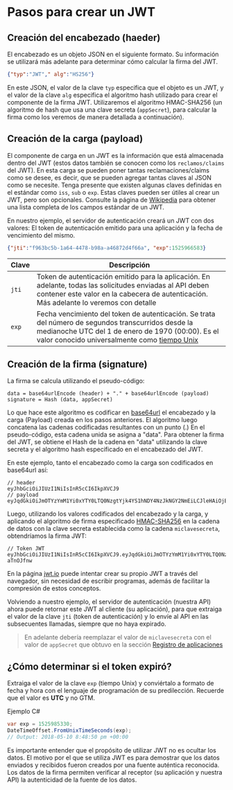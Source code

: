 # Pasos para crear un JWT 

## Creación del encabezado (haeder)

El encabezado es un objeto JSON en el siguiente formato. Su información se utilizará más adelante para determinar cómo calcular la firma del JWT.

```json
{"typ":"JWT"," alg":"HS256"}
```

En este JSON, el valor de la clave `typ` especifica que el objeto es un JWT, y el valor de la clave `alg` especifica el algoritmo hash utilizado para crear el componente de la firma JWT. Utilizaremos el algoritmo HMAC-SHA256 (un algoritmo de hash que usa una clave secreta (`appSecret`), para calcular la firma como los veremos de manera detallada a continuación).

## Creación de la carga (payload)

El componente de carga en un JWT es la información que está almacenada dentro del JWT (estos datos también se conocen como los `reclamos/claims` del JWT). En esta carga se pueden poner tantas reclamaciones/claims como se desee, es decir, que se pueden agregar tantas claves al JSON como se necesite. 
Tenga presente que existen algunas claves definidas en el estándar como `iss`, `sub` o `exp`. Estas claves pueden ser útiles al crear un JWT, pero son opcionales. Consulte la página de [Wikipedia](https://en.wikipedia.org/wiki/JSON_Web_Token) para obtener una lista completa de los campos estándar de un JWT.

En nuestro ejemplo, el servidor de autenticación creará un JWT con dos valores: El token de autenticación emitido para una aplicación y la fecha de vencimiento del mismo. 

```json
{"jti":"f963bc5b-1a64-4478-b98a-a46872d4f66a", "exp":1525966583}
```

| Clave | Descripción |
| ------------- |-------------
| `jti` | Token de autenticación emitido para la aplicación. En adelante, todas las solicitudes enviadas al API deben contener este valor en la cabecera de autenticación. Más adelante lo veremos con detalle |
| `exp` | Fecha vencimiento del token de autenticación. Se trata del número de segundos transcurridos desde la medianoche UTC del 1 de enero de 1970 (00:00). Es el valor conocido universalmente como [tiempo Unix](https://es.wikipedia.org/wiki/Tiempo_Unix) |

## Creación de la firma (signature)

La firma se calcula utilizando el pseudo-código:

```
data = base64urlEncode (header) + "." + base64urlEncode (payload)
signature = Hash (data, appSecret)
```
Lo que hace este algoritmo es codificar en [base64url](https://en.wikipedia.org/wiki/Base64#RFC_4648) el encabezado y la carga (Payload) creada en los pasos anteriores. El algoritmo luego concatena las cadenas codificadas resultantes con un punto (.) En el pseudo-código, esta cadena unida se asigna a "data". Para obtener la firma del JWT, se obtiene el Hash de la cadena en "data" utilizando la clave secreta y el algoritmo hash especificado en el encabezado del JWT.

En este ejemplo, tanto el encabezado como la carga son codificados en base64url así:

```
// header
eyJhbGciOiJIUzI1NiIsInR5cCI6IkpXVCJ9
// payload 
eyJqdGkiOiJmOTYzYmM1Yi0xYTY0LTQ0NzgtYjk4YS1hNDY4NzJkNGY2NmEiLCJleHAiOjE1MjU5NjY1ODN9
```
Luego, utilizando los valores codificados del encabezado y la carga, y aplicando el algoritmo de firma especificado [HMAC-SHA256](https://en.wikipedia.org/wiki/HMAC) en la cadena de datos con la clave secreta establecida como la cadena `miclavesecreta`, obtendríamos la firma JWT:

```
// Token JWT
eyJhbGciOiJIUzI1NiIsInR5cCI6IkpXVCJ9.eyJqdGkiOiJmOTYzYmM1Yi0xYTY0LTQ0NzgtYjk4YS1hNDY4NzJkNGY2NmEiLCJleHAiOjE1MjU5NjY1ODN9.ZHjwy3Lt9IT_CTMVrLVjNISYyMmWkZ30Wa-aTnOJfnw
```

En la página [jwt.io](https://jwt.io) puede intentar crear su propio JWT a través del navegador, sin necesidad de escribir programas, además de facilitar la compresión de estos conceptos. 

Volviendo a nuestro ejemplo, el servidor de autenticación (nuestra API) ahora puede retornar este JWT al cliente (su aplicación), para que extraiga el valor de la clave `jti` (token de autenticación) y lo envíe al API en las subsecuentes llamadas, siempre que no haya expirado. 

> En adelante debería reemplazar el valor de `miclavesecreta` con el valor de `appSecret` que obtuvo en la sección [Registro de aplicaciones](App_Register.md)

## ¿Cómo determinar si el token expiró?

Extraiga el valor de la clave `exp` (tiempo Unix) y conviértalo a formato de fecha y hora con el lenguaje de programación de su predilección. Recuerde que el valor es **UTC** y no GTM. 

Ejemplo C#

```c#
var exp = 1525985330;
DateTimeOffset.FromUnixTimeSeconds(exp);
// Output: 2018-05-10 8:48:50 pm +00:00
```

Es importante entender que el propósito de utilizar JWT no es ocultar los datos. 
El motivo por el que se utiliza JWT es para demostrar que los datos enviados y recibidos fueron creados por una fuente auténtica reconocida. Los datos de la firma permiten verificar al receptor (su aplicación y nuestra API) la autenticidad de la fuente de los datos.
